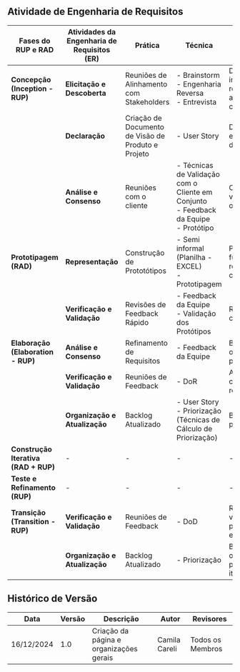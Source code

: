 ## Atividade de Engenharia de Requisitos

| **Fases do RUP e RAD**       | **Atividades da Engenharia de Requisitos (ER)** | **Prática**                                    | **Técnica**                                                                                                 | **Resultados Esperados**                            |
|-----------------------------|-------------------------------------------------|-------------------------------------------------|-------------------------------------------------------------------------------------------------------------|-----------------------------------------------------|
| **Concepção (Inception - RUP)** | **Elicitação e Descoberta**                   | Reuniões de Alinhamento com Stakeholders        | - Brainstorm  <br> - Engenharia Reversa <br> - Entrevista                                                    | Documentação inicial de requisitos e alinhamento com o cliente |
|                             | **Declaração**                                   | Criação de Documento de Visão de Produto e Projeto | - User Story                                                                                              | Declaração estruturada dos requisitos                |
|                             | **Análise e Consenso**                           | Reuniões com o cliente                         | - Técnicas de Validação com o Cliente em Conjunto <br> - Feedback da Equipe <br> - Protótipo                 | Consenso validado sobre os requisitos               |
| **Prototipagem (RAD)**      | **Representação**                               | Construção de Prototótipos                     | - Semi informal (Planilha - EXCEL) <br> - Prototipagem                                                       | Protótipos funcionais de requisitos-chave           |
|                             | **Verificação e Validação**                     | Revisões de Feedback Rápido                   | - Feedback da Equipe <br> - Validação dos Protótipos                                                        | Requisitos corretos                                 |
| **Elaboração (Elaboration - RUP)** | **Análise e Consenso**                      | Refinamento de Requisitos                     | - Feedback da Equipe                                                                                       | Backlog organizado e priorizado                    |
|                             | **Verificação e Validação**                     | Reuniões de Feedback                          | - DoR                                                                                                      | Alinhamento contínuo de requisitos                  |
|                             | **Organização e Atualização**                   | Backlog Atualizado                            | - User Story  <br> - Priorização (Técnicas de Cálculo de Priorização)                                       | Backlog priorizado                                  |
| **Construção Iterativa (RAD + RUP)** |              -                             |                      -                           |                       -                                                                                      |                      -                               |
| **Teste e Refinamento (RUP)** |              -                                 |                           -                      |                                   -                                                                          |                      -                               |
| **Transição (Transition - RUP)** | **Verificação e Validação**                  | Reuniões de Feedback                          | - DoD                                                                                                      | Requisitos validados e prontos para entrega        |
|                             | **Organização e Atualização**                   | Backlog Atualizado                            | - Priorização                                                                                              | Backlog organizado para a próxima iteração          |







## Histórico de Versão

| **Data**     | **Versão** | **Descrição**                                       | **Autor**                    | **Revisores**               |
|--------------|------------|-----------------------------------------------------|------------------------------|-----------------------------|
| 16/12/2024   | 1.0        | Criação da página e organizações gerais      | Camila Careli                       | Todos os Membros            |
